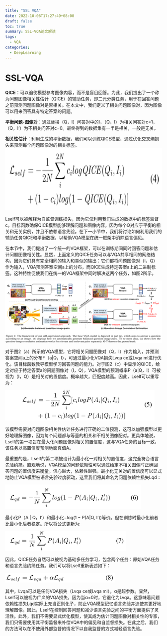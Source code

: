 ```yaml
---
title: "SSL VQA"
date: 2022-10-06T17:27:49+08:00
draft: false
toc: true
summary: SSL-VQA论文解读
tags:
  - VQA
categories:
  - DeepLearning
---
```

# SSL-VQA
**QICE**：可以迫使模型参考图像内容，而不是盲目回答。为此，我们提出了一个称为问题图像相关性估计（QICE）的辅助任务，即二元分类任务，用于在回答问题之前预测问题图像对是否相关。在本文中，我们定义了相关问题图像对，因为图像可以用来回答具有特定答案的问题。

**平衡问题-图像对**：通过替换（Q，I）问答对中的I，（Q，I）为相关问答对c=1，（Q，I’）为不相关问答对c=0。最终得到的数据集有一半是相关，一般是无关。

**相关性估计**：利用生成的平衡数据，我们可以训练QICE模型，通过优化交叉熵损失来预测每个问题图像对的相关标签。
<img src="1.png" width="1600px" height="200px" />

Lself可以被解释为自监督训练损失，因为它仅利用我们生成的数据中的标签监督c。目标函数确保QICE模型能够理解问题和图像内容，因为每个Q对应于平衡的相关和无关实例，并且不依赖语言先验。在下一小节中，我们将讨论如何利用我们的辅助任务QICE和平衡数据，以帮助VQA模型在统一框架中消除语言偏见。

在本节中，我们提出了一个统一的VQA框架，可以在训练期间同时回答问题和估计问题图像相关性。显然，上面定义的QICE任务可以与VQA共享相同的网络结构，因为它们具有完全相同的输入和类似的输出：它们都将问题图像对（I，Q）作为输入，VQA预测答案空间a上的分布，而QICE生成特定答案a上的二进制标签。这种特性促使我们在统一的VQA框架中同时解决这两个任务，如图2所示。

<img src="图片2.png" width="1600px" height="200px" />

对于图2（a）所示的VQA模型，它将相关问题图像对（Q，I）作为输入，并预测答案空间a上的分布F（a|Q，I），可通过最小化VQA损失Lvqa ce或Lvqa ml进行优化。该目标函数教导模型学习回答问题的能力。对于图2（c）中显示的QICE，给定对应于特定答案a的问题图像对（I，Q），VQA模型的预测概率P（a|Q，I）可被视为（I，Q）是相关对的置信度。概率越大，匹配度越高。因此，Lself可以重写为：

![](图片3.png)

该模型需要对问题图像相关性估计任务进行正确的二值预测，这可以加强模型以更好地理解图像，因为每个问题都与等量的相关和不相关图像配对。更具体地说，Lself的第一项旨在最大化问题图像对相关的置信度，这与VQA任务的目标一致，该任务以高置信度预测地面真值A。

最重要的是，Lself的第二项被设计为最小化一对相关的置信度，这完全符合语言先验约简。直观地说，VQA模型的问题依赖性可以通过给定不相关图像时正确回答问题的置信度来衡量。信心越大，依赖性越强。最小化无关对的置信度可以显式地防止VQA模型被语言先验过度驱动，这里我们将其命名为问题依赖性损失Lqd：

![](图片4.png)

最小化P（A | Q，I’）和最小化−log(1 − P(A|Q, I’))等价。但在训练时最小化前者比最小化后者稳定。所以将公式更新为:

![](图片5.png)

因此，QICE任务自然可以被视为基础多任务学习，包含两个任务：原始VQA任务和语言先验约简任务。我们可以将Lself重新表述如下：

![](图片6.png)

其中，Lvqa可以是任何VQA损失（Lvqa ce或Lvqa ml），α是超参数。显然，Lself可以被视为广义的VQA损失，因为当α=0时，它退化为Lvqa。这意味着问题依赖性损失Lqd实际上充当正则化子，防止VQA模型记忆语言先验并迫使其更好地理解图像。因此，Lself在控制回答问题和减少语言先验之间的平衡方面提供了灵活性。此外，我们不需要显式优化模型，使其成为估计问题图像对相关性的专家，我们只需要使用其平衡监督来补偿VQA中的偏见和自监督损失。在此之后，我们的方法可以在不使用外部监督的情况下以自我监督的方式减轻语言先验。
